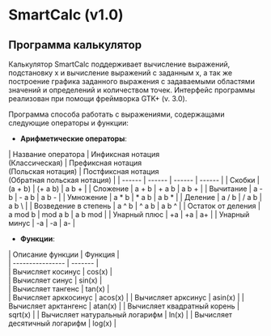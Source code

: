 # SmartCalc (v1.0)
## Программа калькулятор

Калькулятор SmartCalc поддерживает вычисление выражений, подстановку x и вычисление выражений с заданным x, а так же построение графика заданного выражения с задаваемыми областями значений и определений и количеством точек.
Интерфейс программы реализован при помощи фреймворка GTK+ (v. 3.0).

Программа способа работать с выражениями, содержащами следующие операторы и функции:

- **Арифметические операторы**:

| Название оператора | Инфиксная нотация <br /> (Классическая) | Префиксная нотация <br /> (Польская нотация) |  Постфиксная нотация <br /> (Обратная польская нотация) |
        | ------ | ------ | ------ | ------ |
| Скобки | (a + b) | (+ a b) | a b + |
| Сложение | a + b | + a b | a b + |
| Вычитание | a - b | - a b | a b - |
| Умножение | a * b | * a b | a b * |
| Деление | a / b | / a b | a b \ |
| Возведение в степень | a ^ b | ^ a b | a b ^ |
| Остаток от деления | a mod b | mod a b | a b mod |
| Унарный плюс | +a | +a | a+ |
| Унарный минус | -a | -a | a- |

- **Функции**:

| Описание функции | Функция |   
              | ---------------- | ------- |  
      | Вычисляет косинус | cos(x) |   
      | Вычисляет синус | sin(x) |  
      | Вычисляет тангенс | tan(x) |  
      | Вычисляет арккосинус | acos(x) | 
      | Вычисляет арксинус | asin(x) | 
      | Вычисляет арктангенс | atan(x) |
      | Вычисляет квадратный корень | sqrt(x) |
      | Вычисляет натуральный логарифм | ln(x) | 
      | Вычисляет десятичный логарифм | log(x) |
